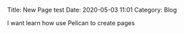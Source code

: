 Title: New Page test
Date: 2020-05-03 11:01
Category: Blog

I want learn how use Pelican to create pages